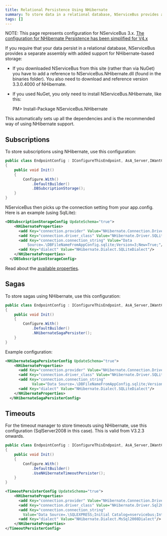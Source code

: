 ```yaml
---
title: Relational Persistence Using NHibernate
summary: To store data in a relational database, NServiceBus provides a separate assembly with support for NHibernate-based storage.
tags: []
---
```


NOTE: This page represents configuration for NServiceBus 3.x.  [The configuration for NHibernate Persistence has been simplified for V4.x](relational-persistence-using-nhibernate---nservicebus-4.x.md)

If you require that your data persist in a relational database, NServiceBus provides a separate assembly with added support for NHibernate-based storage:

-   If you downloaded NServiceBus from this site (rather than via NuGet) you have to add a reference to NServiceBus.NHibernate.dll (found in the binaries folder). You also need to download and reference version 3.3.0.4000 of NHibernate.
-   If you used NuGet, you only need to install NServiceBus.NHibernate, like this:

    PM> Install-Package NServiceBus.NHibernate

This automatically sets up all the dependencies and is the recommended way of using NHibernate support.

## Subscriptions

To store subscriptions using NHibernate, use this configuration:

```C#
public class EndpointConfig : IConfigureThisEndpoint, AsA_Server,IWantCustomInitialization
{
    public void Init()
    {
        Configure.With()
            .DefaultBuilder()
            .DBSubcriptionStorage();
    }
}
```

NServiceBus then picks up the connection setting from your app.config. Here is an example (using SqlLite):

```XML
<DBSubscriptionStorageConfig UpdateSchema="true">
    <NHibernateProperties>
      <add Key="connection.provider" Value="NHibernate.Connection.DriverConnectionProvider"/>
      <add Key="connection.driver_class" Value="NHibernate.Driver.SQLite20Driver"/>
      <add Key="connection.connection_string" Value="Data
          Source=.\DBFileNameFromAppConfig.sqlite;Version=3;New=True;"/>
      <add Key="dialect" Value="NHibernate.Dialect.SQLiteDialect"/>
    </NHibernateProperties>
  </DBSubscriptionStorageConfig>
```

Read about the [available properties](http://nhforge.org/doc/nh/en/index.html#configuration-xmlconfig).

## Sagas

To store sagas using NHibernate, use this configuration:

```C#
public class EndpointConfig : IConfigureThisEndpoint, AsA_Server,IWantCustomInitialization
{
    public void Init()
    {
        Configure.With()
            .DefaultBuilder()
            .NHibernateSagaPersister();
    }
}
```
Example configuration:

```XML
<NHibernateSagaPersisterConfig UpdateSchema="true">
    <NHibernateProperties>
      <add Key="connection.provider" Value="NHibernate.Connection.DriverConnectionProvider"/>
      <add Key="connection.driver_class" Value="NHibernate.Driver.SQLite20Driver"/>
      <add Key="connection.connection_string" 
            Value="Data Source=.\DBFileNameFromAppConfig.sqlite;Version=3;New=True;"/>
      <add Key="dialect" Value="NHibernate.Dialect.SQLiteDialect"/>
    </NHibernateProperties>
  </NHibernateSagaPersisterConfig>
```

## Timeouts

For the timeout manager to store timeouts using NHibernate, use this configuration (SqlServer2008 in this case). This is valid from V3.2.3 onwards.

```C#
public class EndpointConfig : IConfigureThisEndpoint, AsA_Server,IWantCustomInitialization
{
    public void Init()
    {
        Configure.With()
            .DefaultBuilder()
            .UseNHibernateTimeoutPersister();
    }
}
```

```XML
<TimeoutPersisterConfig UpdateSchema="true">
	<NHibernateProperties>
	  <add Key="connection.provider" Value="NHibernate.Connection.DriverConnectionProvider"/>
	  <add Key="connection.driver_class" Value="NHibernate.Driver.Sql2008ClientDriver"/>
	  <add Key="connection.connection_string" 
	    Value="Data Source=.\SQLEXPRESS;Initial Catalog=nservicebus;Integrated Security=True"/>
	  <add Key="dialect" Value="NHibernate.Dialect.MsSql2008Dialect"/>
	</NHibernateProperties>
</TimeoutPersisterConfig>
```


